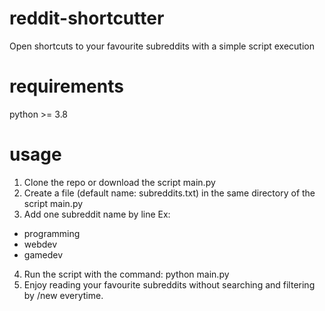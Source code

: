 # reddit-shortcutter
Open shortcuts to your favourite subreddits with a simple script execution

# requirements
python >= 3.8

# usage

1. Clone the repo or download the script main.py
2. Create a file (default name: subreddits.txt) in the same directory of the script main.py
3. Add one subreddit name by line
Ex:
  - programming
  - webdev
  - gamedev
4. Run the script with the command: python main.py
5. Enjoy reading your favourite subreddits without searching and filtering by /new everytime.
